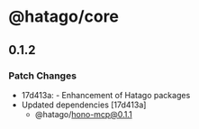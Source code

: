 # @hatago/core

## 0.1.2

### Patch Changes

- 17d413a: - Enhancement of Hatago packages
- Updated dependencies [17d413a]
  - @hatago/hono-mcp@0.1.1
